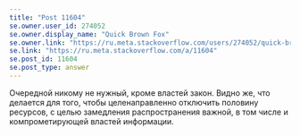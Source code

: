 ```yaml
---
title: "Post 11604"
se.owner.user_id: 274052
se.owner.display_name: "Quick Brown Fox"
se.owner.link: "https://ru.meta.stackoverflow.com/users/274052/quick-brown-fox"
se.link: "https://ru.meta.stackoverflow.com/a/11604"
se.post_id: 11604
se.post_type: answer
---
```

<p>Очередной никому не нужный, кроме властей закон. Видно же, что делается для того, чтобы целенаправленно отключить половину ресурсов, с целью замедления распространения важной, в том числе и компрометирующей властей информации.</p>
